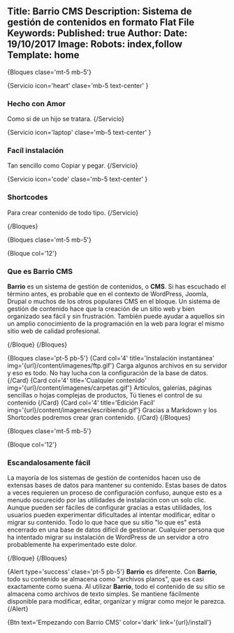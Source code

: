 Title: Barrio CMS
Description: Sistema de gestión de contenidos en formato Flat File
Keywords:
Published: true
Author:
Date: 19/10/2017
Image:
Robots: index,follow
Template: home
----




{Bloques clase='mt-5 mb-5'}

{Servicio
    icon='heart'
    clase='mb-5 text-center'
}
### Hecho con Amor
Como si de un hijo se tratara.
{/Servicio}

{Servicio
    icon='laptop'
    clase='mb-5 text-center'
}
### Facíl instalación
Tan sencillo como Copiar y pegar.
{/Servicio}

{Servicio
    icon='code'
    clase='mb-5 text-center'
}
### Shortcodes
Para crear contenido de todo tipo.
{/Servicio}

{/Bloques}


{Bloques clase='mt-5 mb-5'}

{Bloque col='12'}

### Que es Barrio CMS

**Barrio** es un sistema de gestión de contenidos, o **CMS**. Si has escuchado el término antes, es probable que en el contexto de WordPress, Joomla, Drupal o muchos de los otros populares CMS en el bloque. Un sistema de gestión de contenido hace que la creación de un sitio web y bien organizado sea fácil y sin frustración. También puede ayudar a aquellos sin un amplio conocimiento de la programación en la web para lograr el mismo sitio web de calidad profesional.

{/Bloque}
{/Bloques}


{Bloques clase='pt-5 pb-5'}
{Card col='4' title='Instalación instantánea' img='{url}/content/imagenes/ftp.gif'}
Carga algunos archivos en su servidor y eso es todo. No hay lucha con la configuración de la base de datos.
{/Card}
{Card col='4' title='Cualquier contenido' img='{url}/content/imagenes/carpetas.gif'}
Artículos, galerías, páginas sencillas o hojas complejas de productos, Tú tienes el control de su contenido
{/Card}
{Card col='4' title='Edición Facíl' img='{url}/content/imagenes/escribiendo.gif'}
Gracias a Markdown y los Shortcodes podremos crear gran contenido.
{/Card}
{/Bloques}




{Bloques clase='mt-5 mb-5'}

{Bloque col='12'}

### Escandalosamente fácil

La mayoría de los sistemas de gestión de contenidos hacen uso de extensas bases de datos para mantener su contenido. Estas bases de datos a veces requieren un proceso de configuración confuso, aunque esto es a menudo oscurecido por las utilidades de instalación con un solo clic. Aunque pueden ser fáciles de configurar gracias a estas utilidades, los usuarios pueden experimentar dificultades al intentar modificar, editar o migrar su contenido. Todo lo que hace que su sitio "lo que es" está encerrado en una base de datos difícil de gestionar. Cualquier persona que ha intentado migrar su instalación de WordPress de un servidor a otro probablemente ha experimentado este dolor.


{/Bloque}
{/Bloques}



{Alert type='success' clase='pt-5 pb-5'}
**Barrio** es diferente. Con **Barrio**, todo su contenido se almacena como "archivos planos", que es casi exactamente como suena. Al utilizar **Barrio**, todo el contenido de su sitio se almacena como archivos de texto simples. Se mantiene fácilmente disponible para modificar, editar, organizar y migrar como mejor le parezca.
{/Alert}


{Btn text='Empezando con Barrio CMS' color='dark' link='{url}/install'}